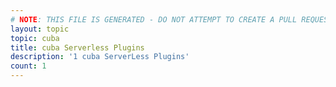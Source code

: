 ```yaml
---
# NOTE: THIS FILE IS GENERATED - DO NOT ATTEMPT TO CREATE A PULL REQUEST TO UPDATE THE DATA. 
layout: topic
topic: cuba
title: cuba Serverless Plugins
description: '1 cuba ServerLess Plugins'
count: 1
---
```

